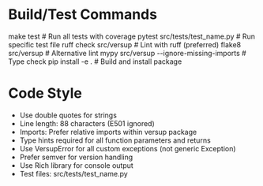 # Build/Test Commands
make test                    # Run all tests with coverage
pytest src/tests/test_name.py  # Run specific test file
ruff check src/versup       # Lint with ruff (preferred)
flake8 src/versup           # Alternative lint
mypy src/versup --ignore-missing-imports  # Type check
pip install -e .             # Build and install package

# Code Style
- Use double quotes for strings
- Line length: 88 characters (E501 ignored)
- Imports: Prefer relative imports within versup package
- Type hints required for all function parameters and returns
- Use VersupError for all custom exceptions (not generic Exception)
- Prefer semver for version handling
- Use Rich library for console output
- Test files: src/tests/test_name.py